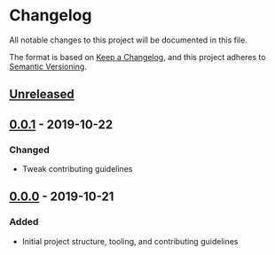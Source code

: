 # Changelog

All notable changes to this project will be documented in this file.

The format is based on [Keep a Changelog](https://keepachangelog.com/en/1.0.0/), and this project adheres to [Semantic Versioning](https://semver.org/spec/v2.0.0.html).

## [Unreleased]

## [0.0.1] - 2019-10-22

### Changed

- Tweak contributing guidelines

## [0.0.0] - 2019-10-21

### Added

- Initial project structure, tooling, and contributing guidelines

[Unreleased]: https://github.com/bhrutledge/pytest-quarantine/compare/0.0.1...HEAD
[0.0.1]: https://github.com/bhrutledge/pytest-quarantine/releases/tag/0.0.1
[0.0.0]: https://github.com/bhrutledge/pytest-quarantine/releases/tag/0.0.0
